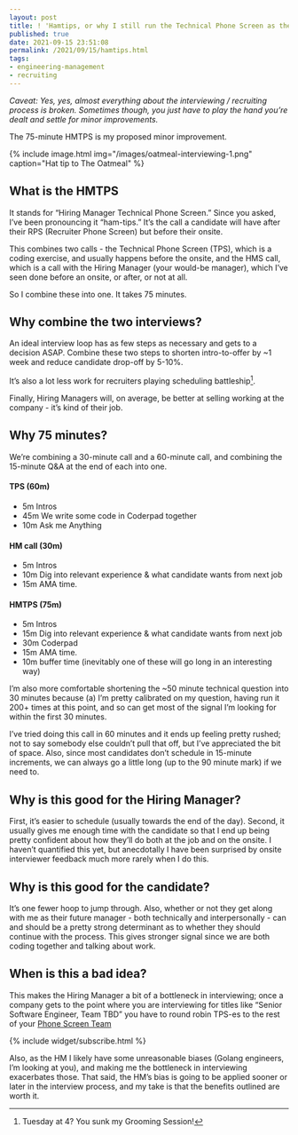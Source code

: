 ```yaml
---
layout: post
title: ! 'Hamtips, or why I still run the Technical Phone Screen as the Hiring Manager'
published: true
date: 2021-09-15 23:51:08
permalink: /2021/09/15/hamtips.html
tags:
- engineering-management
- recruiting
---
```


_Caveat: Yes, yes, almost everything about the interviewing / recruiting process is broken. Sometimes though, you just have to play the hand you’re dealt and settle for minor improvements._

The 75-minute HMTPS is my proposed minor improvement.

{% include image.html
            img="/images/oatmeal-interviewing-1.png"
            caption="Hat tip to The Oatmeal"
%}

## What is the HMTPS
It stands for “Hiring Manager Technical Phone Screen.” Since you asked, I’ve been pronouncing it “ham-tips.” It’s the call a candidate will have after their RPS (Recruiter Phone Screen) but before their onsite.

This combines two calls - the Technical Phone Screen (TPS), which is a coding exercise, and usually happens before the onsite, and the HMS call, which is a call with the Hiring Manager (your would-be manager), which I’ve seen done before an onsite, or after, or not at all.

So I combine these into one.  It takes 75 minutes.

## Why combine the two interviews?
An ideal interview loop has as few steps as necessary and gets to a decision ASAP. Combine these two steps to shorten intro-to-offer by ~1 week and reduce candidate drop-off by 5-10%.

It’s also a lot less work for recruiters playing scheduling battleship[^1].

Finally, Hiring Managers will, on average, be better at selling working at the company - it’s kind of their job.


## Why 75 minutes?
We’re combining a 30-minute call and a 60-minute call, and combining the 15-minute Q&A at the end of each into one.

#### TPS (60m)

- 5m Intros
- 45m We write some code in Coderpad together
- 10m Ask me Anything

#### HM call (30m)

- 5m Intros
- 10m Dig into relevant experience & what candidate wants from next job
- 15m AMA time.

#### HMTPS (75m)
- 5m Intros
- 15m Dig into relevant experience & what candidate wants from next job
- 30m Coderpad
- 15m AMA time.
- 10m buffer time (inevitably one of these will go long in an interesting way)

I’m also more comfortable shortening the ~50 minute technical question into 30 minutes because (a) I’m pretty calibrated on my question, having run it 200+ times at this point, and so can get most of the signal I’m looking for within the first 30 minutes.

I’ve tried doing this call in 60 minutes and it ends up feeling pretty rushed; not to say somebody else couldn’t pull that off, but I’ve appreciated the bit of space. Also, since most candidates don’t schedule in 15-minute increments, we can always go a little long (up to the 90 minute mark) if we need to.

## Why is this good for the Hiring Manager?
First, it’s easier to schedule (usually towards the end of the day). Second, it usually gives me enough time with the candidate so that I end up being pretty confident about how they’ll do both at the job and on the onsite. I haven’t quantified this yet, but anecdotally I have been surprised by onsite interviewer feedback much more rarely when I do this.

## Why is this good for the candidate?
It’s one fewer hoop to jump through. Also, whether or not they get along with me as their future manager - both technically and interpersonally - can and should be a pretty strong determinant as to whether they should continue with the process. This gives stronger signal since we are both coding together and talking about work.

## When is this a bad idea?
This makes the Hiring Manager a bit of a bottleneck in interviewing; once a company gets to the point where you are interviewing for titles like “Senior Software Engineer, Team TBD” you have to round robin TPS-es to the rest of your [Phone Screen Team](/2020/12/05/technical-interview-superforcasters.html.)

{% include widget/subscribe.html %}


Also, as the HM I likely have some unreasonable biases (Golang engineers, I’m looking at you), and making me the bottleneck in interviewing exacerbates those. That said, the HM’s bias is going to be applied sooner or later in the interview process, and my take is that the benefits outlined are worth it.

[^1]: Tuesday at 4? You sunk my Grooming Session!

